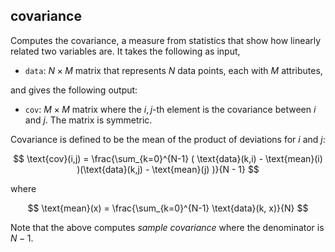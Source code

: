 ## covariance

Computes the covariance, a measure from statistics that show how linearly related two variables are.
It takes the following as input,

- `data`: $N \times M$ matrix that represents $N$ data points, each with $M$ attributes,

and gives the following output:

- `cov`: $M \times M$ matrix where the $i,j$-th element is the covariance between $i$ and $j$. The matrix is symmetric.

Covariance is defined to be the mean of the product of deviations for $i$ and $j$:

$$
\text{cov}(i,j) = \frac{\sum_{k=0}^{N-1} ( \text{data}(k,i) - \text{mean}(i) )(\text{data}(k,j) - \text{mean}(j) )}{N - 1}
$$

where

$$
\text{mean}(x) = \frac{\sum_{k=0}^{N-1} \text{data}(k, x)}{N}
$$

Note that the above computes *sample covariance* where the denominator is $N - 1$.